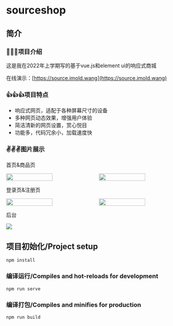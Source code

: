 # sourceshop



## 简介

### 🙂🙂🙂项目介绍

这是我在2022年上学期写的基于vue.js和element ui的响应式商城

在线演示：[https://source.imold.wang](https://source.imold.wang)



### 👍👍👍项目特点

- 响应式网页，适配于各种屏幕尺寸的设备
- 多种网页动态效果，增强用户体验
- 简洁清新的网页设置，赏心悦目
- 功能多，代码冗余小，加载速度快



### ✌️✌️✌️图片展示

首页&商品页

<div style="display:flex">
    <img src="https://up.imold.wang/myprojects/sourceshop/imgs/1.png" width="50%" height="auto" />
    <img src="https://up.imold.wang/myprojects/sourceshop/imgs/2.png" width="50%" height="auto" />
</div>

登录页&注册页

<div style="display:flex">
    <img src="https://up.imold.wang/myprojects/sourceshop/imgs/3.png" width="50%" height="auto" />
    <img src="https://up.imold.wang/myprojects/sourceshop/imgs/5.png" width="50%" height="auto" />
</div>

后台

![](https://up.imold.wang/myprojects/sourceshop/imgs/6.png)



## 项目初始化/Project setup

```
npm install
```

### 编译运行/Compiles and hot-reloads for development
```
npm run serve
```

### 编译打包/Compiles and minifies for production
```
npm run build
```
